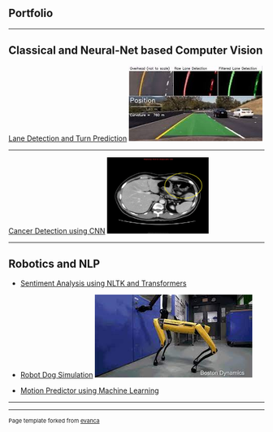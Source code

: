 ## Portfolio

---

## Classical and Neural-Net based Computer Vision

[Lane Detection and Turn Prediction](/Lane_detect.md)
<img src="images/lane_detect_thumbnail.jpeg?raw=true"/>

---
[Cancer Detection using CNN]()
<a href="images/CT_gastric_cancer.gif" target="_blank">
  <img src="images/CT_gastric_cancer.gif" alt="CT Gastric Cancer" width="200" height="150">
</a>

---
## Robotics and NLP

- [Sentiment Analysis using NLTK and Transformers](http://example.com/)

- [Robot Dog Simulation](http://example.com/)
  <img src="images/robot_dog_thumbnail.jpeg?raw=true"/>


- [Motion Predictor using Machine Learning](http://example.com/)

---




---
<p style="font-size:11px">Page template forked from <a href="https://github.com/evanca/quick-portfolio">evanca</a></p>
<!-- Remove above link if you don't want to attibute -->
